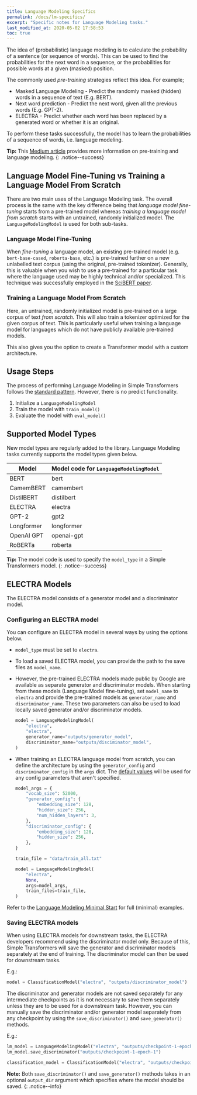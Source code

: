 ```yaml
---
title: Language Modeling Specifics
permalink: /docs/lm-specifics/
excerpt: "Specific notes for Language Modeling tasks."
last_modified_at: 2020-05-02 17:58:53
toc: true
---
```


The idea of (probabilistic) language modeling is to calculate the probability of a sentence (or sequence of words). This can be used to find the probabilities for the next word in a sequence, or the probabilities for possible words at a given (masked) position.

The commonly used *pre-training* strategies reflect this idea. For example;

- Masked Language Modeling - Predict the randomly masked (hidden) words in a sequence of text (E.g. BERT).
- Next word prediction - Predict the next word, given all the previous words (E.g. GPT-2).
- ELECTRA - Predict whether each word has been replaced by a generated word or whether it is an original.

To perform these tasks successfully, the model has to learn the probabilities of a sequence of words, i.e. language modeling.

**Tip:** This [Medium article](https://towardsdatascience.com/understanding-electra-and-training-an-electra-language-model-3d33e3a9660d?source=friends_link&sk=2b4b4a79954e3d7c84ab863efaea8c65) provides more information on pre-training and language modeling.
{: .notice--success}


## Language Model Fine-Tuning vs Training a Language Model From Scratch

There are two main uses of the Language Modeling task. The overall process is the same with the key difference being that *language model fine-tuning* starts from a pre-trained model whereas *training a language model from scratch* starts with an untrained, randomly initialized model. The `LanguageModelingModel` is used for both sub-tasks.

### Language Model Fine-Tuning

When *fine-tuning* a language model, an existing pre-trained model (e.g. `bert-base-cased`, `roberta-base`, etc.) is pre-trained further on a new unlabelled text corpus (using the original, pre-trained tokenizer). Generally, this is valuable when you wish to use a pre-trained for a particular task where the language used may be highly technical and/or specialized. This technique was successfully employed in the [SciBERT paper](https://www.aclweb.org/anthology/D19-1371.pdf).

### Training a Language Model From Scratch

Here, an untrained, randomly initialized model is pre-trained on a large corpus of text *from scratch*. This will also train a tokenizer optimized for the given corpus of text. This is particularly useful when training a language model for languages which do not have publicly available pre-trained models.

This also gives you the option to create a Transformer model with a custom architecture.

## Usage Steps

The process of performing Language Modeling in Simple Transformers follows the [standard pattern](/docs/usage/#task-specific-models). However, there is no predict functionality.

1. Initialize a `LanguageModelingModel`
2. Train the model with `train_model()`
3. Evaluate the model with `eval_model()`


## Supported Model Types

New model types are regularly added to the library. Language Modeling tasks currently supports the model types given below.

| Model      | Model code for `LanguageModelingModel` |
| ---------- | -------------------------------------- |
| BERT       | bert                                   |
| CamemBERT  | camembert                              |
| DistilBERT | distilbert                             |
| ELECTRA    | electra                                |
| GPT-2      | gpt2                                   |
| Longformer | longformer                             |
| OpenAI GPT | openai-gpt                             |
| RoBERTa    | roberta                                |

**Tip:** The model code is used to specify the `model_type` in a Simple Transformers model.
{: .notice--success}


## ELECTRA Models

The ELECTRA model consists of a generator model and a discriminator model.

### Configuring an ELECTRA model

You can configure an ELECTRA model in several ways by using the options below.

- `model_type` must be set to `electra`.
- To load a saved ELECTRA model, you can provide the path to the save files as `model_name`.
- However, the pre-trained ELECTRA models made public by Google are available as separate generator and discriminator models. When starting from these models (Language Model fine-tuning), set `model_name` to `electra` and provide the pre-trained models as `generator_name` and `discriminator_name`. These two parameters can also be used to load locally saved generator and/or discriminator models.

    ```python
    model = LanguageModelingModel(
        "electra",
        "electra",
        generator_name="outputs/generator_model",
        discriminator_name="outputs/disciminator_model",
    )

    ```
- When training an ELECTRA language model from scratch, you can define the architecture by using the `generator_config` and `discriminator_config` in the `args` dict. The [default values](https://huggingface.co/transformers/model_doc/electra.html#electraconfig) will be used for any config parameters that aren't specified.

    ```python
    model_args = {
        "vocab_size": 52000,
        "generator_config": {
            "embedding_size": 128,
            "hidden_size": 256,
            "num_hidden_layers": 3,
        },
        "discriminator_config": {
            "embedding_size": 128,
            "hidden_size": 256,
        },
    }

    train_file = "data/train_all.txt"

    model = LanguageModelingModel(
        "electra",
        None,
        args=model_args,
        train_files=train_file,
    )

    ```

Refer to the [Language Modeling Minimal Start](/docs/lm-minimal-start/) for full (minimal) examples.


### Saving ELECTRA models

When using ELECTRA models for downstream tasks, the ELECTRA developers recommend using the discriminator model only. Because of this, Simple Transformers will save the generator and discriminator models separately at the end of training. The discriminator model can then be used for downstream tasks.

E.g.:

```python
model = ClassificationModel("electra", "outputs/discriminator_model")
```

The discriminator and generator models are not saved separately for any intermediate checkpoints as it is not necessary to save them separately unless they are to be used for a downstream task. However, you can manually save the discriminator and/or generator model separately from any checkpoint by using the `save_discriminator()` and `save_generator()` methods.

E.g.:

```python
lm_model = LanguageModelingModel("electra", "outputs/checkpoint-1-epoch-1")
lm_model.save_discriminator("outputs/checkpoint-1-epoch-1")

classification_model = ClassificationModel("electra", "outputs/checkpoint-1-epoch-1/discriminator_model")
```

**Note:** Both `save_discriminator()` and `save_generator()` methods takes in an optional `output_dir` argument which specifies where the model should be saved.
{: .notice--info}
